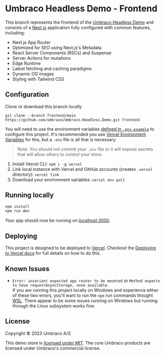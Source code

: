 # Umbraco Headless Demo - Frontend

This branch represents the frontend of the [Umbraco Headless Demo](https://github.com/umbraco/Umbraco.Headless.Demo) and consists of a [Next.js](https://nextjs.org/) application fully configured with common features, including:

- Next.js App Router
- Optimized for SEO using Next.js's Metadata
- React Server Components (RSCs) and Suspense
- Server Actions for mutations
- Edge Runtime
- Latest fetching and caching paradigms
- Dynamic OG images
- Styling with Tailwind CSS

## Configuration

Clone or download this branch locally

````
git clone --branch frontend/main https://github.com/umbraco/Umbraco.Headless.Demo.git frontend
````

You will need to use the environment variables [defined in `.env.example`](.env.example) to configure this project. It's recommended you use [Vercel Environment Variables](https://vercel.com/docs/concepts/projects/environment-variables) for this, but a `.env` file is all that is necessary.

> Note: You should not commit your `.env` file or it will expose secrets that will allow others to control your store.

1. Install Vercel CLI: `npm i -g vercel`
2. Link local instance with Vercel and GitHub accounts (creates `.vercel` directory): `vercel link`
3. Download your environment variables: `vercel env pull`

## Running locally

```bash
npm install
npm run dev
```

Your app should now be running on [localhost:3000](http://localhost:3000/).

## Deploying

This project is designed to be deployed to [Vercel](https://vercel.com). Checkout the [Deploying to Vercel docs](https://vercel.com/docs/concepts/deployments/overview) for full details on how to do this.

## Known Issues

* `Error: invariant expected app router to be mounted` or `Method expects to have requestAsyncStorage, none available`  
  If you are running this project locally on Windows and experience either of these two errors, you'll want to run the `npm` run commands thought [WSL](https://learn.microsoft.com/en-us/windows/wsl/install). There appear to be some issues running on Windows but running through the Linux subsystem works fine.


## License

Copyright © 2023 Umbraco A/S

This demo store is [licensed under MIT](LICENSE.md). The core Umbraco products are licensed under Umbraco's commercial license.
